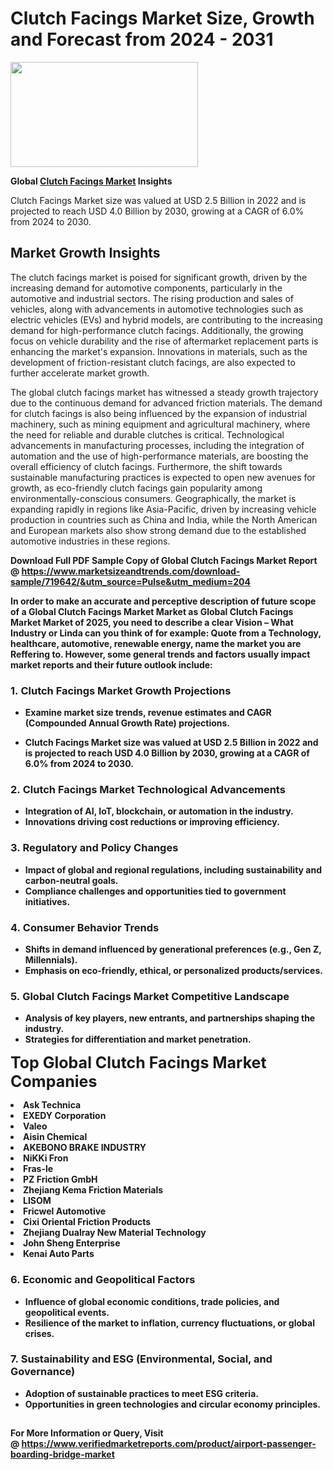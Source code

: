 <H1>Clutch Facings Market Size, Growth and Forecast from 2024 - 2031</H1><img class="aligncenter size-medium wp-image-584254" src="https://thirdeyenews.in/wp-content/uploads/2024/09/Global-Market-Research-300x168.jpeg" alt="" width="300" height="168" /><p><strong>Global&nbsp;<a href="https://www.marketsizeandtrends.com/download-sample/719642/&amp;utm_source=Pulse&amp;utm_medium=204">Clutch Facings Market</a> Insights</strong></p><p>Clutch Facings Market size was valued at USD 2.5 Billion in 2022 and is projected to reach USD 4.0 Billion by 2030, growing at a CAGR of 6.0% from 2024 to 2030.</p><p><h2>Market Growth Insights</h2> <p>The clutch facings market is poised for significant growth, driven by the increasing demand for automotive components, particularly in the automotive and industrial sectors. The rising production and sales of vehicles, along with advancements in automotive technologies such as electric vehicles (EVs) and hybrid models, are contributing to the increasing demand for high-performance clutch facings. Additionally, the growing focus on vehicle durability and the rise of aftermarket replacement parts is enhancing the market's expansion. Innovations in materials, such as the development of friction-resistant clutch facings, are also expected to further accelerate market growth.</p> <p><strong></strong></p> <p>The global clutch facings market has witnessed a steady growth trajectory due to the continuous demand for advanced friction materials. The demand for clutch facings is also being influenced by the expansion of industrial machinery, such as mining equipment and agricultural machinery, where the need for reliable and durable clutches is critical. Technological advancements in manufacturing processes, including the integration of automation and the use of high-performance materials, are boosting the overall efficiency of clutch facings. Furthermore, the shift towards sustainable manufacturing practices is expected to open new avenues for growth, as eco-friendly clutch facings gain popularity among environmentally-conscious consumers. Geographically, the market is expanding rapidly in regions like Asia-Pacific, driven by increasing vehicle production in countries such as China and India, while the North American and European markets also show strong demand due to the established automotive industries in these regions.</p> <p><strong></p><p><span class=""><strong>Download Full PDF Sample Copy of Global Clutch Facings Market Report</strong> @ <a href="https://www.marketsizeandtrends.com/download-sample/719642/&amp;utm_source=Pulse&amp;utm_medium=204" target="_blank">https://www.marketsizeandtrends.com/download-sample/719642/&amp;utm_source=Pulse&amp;utm_medium=204</a></span></p><p>In order to make an accurate and perceptive description of future scope of a Global&nbsp;Clutch Facings Market Market as Global&nbsp;Clutch Facings Market Market of 2025, you need to describe a clear Vision &ndash; What Industry or Linda can you think of for example: Quote from a Technology, healthcare, automotive, renewable energy, name the market you are Reffering to. However, some general trends and factors usually impact market reports and their future outlook include:</p><h3>1.&nbsp;<strong>Clutch Facings Market Growth Projections</strong></h3><ul><li>Examine market size trends, revenue estimates and CAGR (Compounded Annual Growth Rate) projections.</li><li><p>Clutch Facings Market size was valued at USD 2.5 Billion in 2022 and is projected to reach USD 4.0 Billion by 2030, growing at a CAGR of 6.0% from 2024 to 2030.</p></li></ul><h3>2.&nbsp;<strong>Clutch Facings Market Technological Advancements</strong></h3><ul><li>Integration of AI, IoT, blockchain, or automation in the industry.</li><li>Innovations driving cost reductions or improving efficiency.</li></ul><h3>3.&nbsp;<strong>Regulatory and Policy Changes</strong></h3><ul><li>Impact of global and regional regulations, including sustainability and carbon-neutral goals.</li><li>Compliance challenges and opportunities tied to government initiatives.</li></ul><h3>4.&nbsp;<strong>Consumer Behavior Trends</strong></h3><ul><li>Shifts in demand influenced by generational preferences (e.g., Gen Z, Millennials).</li><li>Emphasis on eco-friendly, ethical, or personalized products/services.</li></ul><h3>5.&nbsp;<strong>Global Clutch Facings Market Competitive Landscape</strong></h3><ul><li>Analysis of key players, new entrants, and partnerships shaping the industry.</li><li>Strategies for differentiation and market penetration.</li></ul><p data-pm-slice="1 1 []"><span style="color: inherit; font-family: inherit; font-size: 25px;">Top Global Clutch Facings Market Companies</span></p><div class="" data-test-id=""><p><li>Ask Technica</li><li> EXEDY Corporation</li><li> Valeo</li><li> Aisin Chemical</li><li> AKEBONO BRAKE INDUSTRY</li><li> NiKKi Fron</li><li> Fras-le</li><li> PZ Friction GmbH</li><li> Zhejiang Kema Friction Materials</li><li> LISOM</li><li> Fricwel Automotive</li><li> Cixi Oriental Friction Products</li><li> Zhejiang Dualray New Material Technology</li><li> John Sheng Enterprise</li><li> Kenai Auto Parts</li></p></div><h3>6.&nbsp;<strong>Economic and Geopolitical Factors</strong></h3><ul><li>Influence of global economic conditions, trade policies, and geopolitical events.</li><li>Resilience of the market to inflation, currency fluctuations, or global crises.</li></ul><h3>7.&nbsp;<strong>Sustainability and ESG (Environmental, Social, and Governance)</strong></h3><ul><li>Adoption of sustainable practices to meet ESG criteria.</li><li>Opportunities in green technologies and circular economy principles.</li></ul><h2><strong style="font-size: 14px;">For More Information or Query, Visit @&nbsp;</strong><a style="background-color: #ffffff; font-size: 14px;" href="https://www.marketsizeandtrends.com/report/clutch-facings-market/" target="_blank">https://www.verifiedmarketreports.com/product/airport-passenger-boarding-bridge-market</a></h2>
